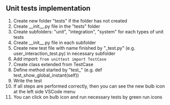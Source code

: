 ## Unit tests implementation
1. Create new folder "tests" if the folder has not created
2. Create \_\_init\_\_.py file in the "tests" folder
3. Create subfolders: "unit", "integration", "system" for each types of unit tests
4. Create \_\_init\_\_.py file in each subfolder
5. Create new test file with name finished by "_test.py" (e.g. user_interaction_test.py) in necessary subfolder
6. Add import: `from unittest import TestCase`
7. Create class extended from TestCase
8. Define method started by "test_" (e.g. def test_show_global_instant(self))
9. Write the test
10. If all steps are performed correctly, then you can see the new bulb icon at the left side VSCode menu
11. You can click on bulb icon and run necessary tests by green run icons